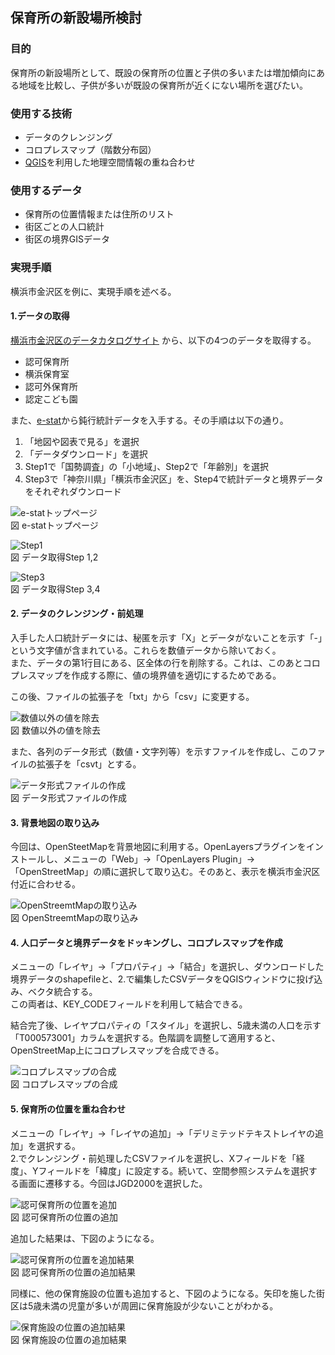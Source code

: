 ﻿## 保育所の新設場所検討

### 目的
保育所の新設場所として、既設の保育所の位置と子供の多いまたは増加傾向にある地域を比較し、子供が多いが既設の保育所が近くにない場所を選びたい。

### 使用する技術

* データのクレンジング
* コロプレスマップ（階数分布図）
* [QGIS](/vled-tech/tools/tools-qgis.md)を利用した地理空間情報の重ね合わせ

### 使用するデータ

* 保育所の位置情報または住所のリスト
* 街区ごとの人口統計
* 街区の境界GISデータ

### 実現手順

横浜市金沢区を例に、実現手順を述べる。

#### 1.データの取得
[横浜市金沢区のデータカタログサイト](http://www.city.yokohama.lg.jp/kanazawa/kz-opendata/kz-opendata.html) から、以下の4つのデータを取得する。

* 認可保育所
* 横浜保育室
* 認可外保育所
* 認定こども園

また、[e-stat](http://www.e-stat.go.jp/)から鈍行統計データを入手する。その手順は以下の通り。

1. 「地図や図表で見る」を選択
2. 「データダウンロード」を選択
3. Step1で「国勢調査」の「小地域」、Step2で「年齢別」を選択
4. Step3で「神奈川県」「横浜市金沢区」を、Step4で統計データと境界データをそれぞれダウンロード

![e-statトップページ](images/scenario-nursery/estat-top.png "図 e-statトップページ")   
図 e-statトップページ

![Step1](images/scenario-nursery/estat-step1.png "図 Step1")   
図 データ取得Step 1,2

![Step3](images/scenario-nursery/estat-step3.png "図 Step3")   
図 データ取得Step 3,4

#### 2. データのクレンジング・前処理
入手した人口統計データには、秘匿を示す「X」とデータがないことを示す「-」という文字値が含まれている。これらを数値データから除いておく。   
また、データの第1行目にある、区全体の行を削除する。これは、このあとコロプレスマップを作成する際に、値の境界値を適切にするためである。

この後、ファイルの拡張子を「txt」から「csv」に変更する。

![数値以外の値を除去](images/scenario-nursery/cleaning.png "図 数値以外の値を除去")   
図 数値以外の値を除去

また、各列のデータ形式（数値・文字列等）を示すファイルを作成し、このファイルの拡張子を「csvt」とする。

![データ形式ファイルの作成](images/scenario-nursery/datatype.png "図 データ形式ファイルの作成")   
図 データ形式ファイルの作成

#### 3. 背景地図の取り込み
今回は、OpenSteetMapを背景地図に利用する。OpenLayersプラグインをインストールし、メニューの「Web」→「OpenLayers Plugin」→「OpenStreetMap」の順に選択して取り込む。そのあと、表示を横浜市金沢区付近に合わせる。

![OpenStreemtMapの取り込み](images/scenario-nursery/qgis-kanazawa.png "図 OpenStreemtMapの取り込み")   
図 OpenStreemtMapの取り込み

#### 4. 人口データと境界データをドッキングし、コロプレスマップを作成
メニューの「レイヤ」→「プロパティ」→「結合」を選択し、ダウンロードした境界データのshapefileと、2.で編集したCSVデータをQGISウィンドウに投げ込み、ベクタ統合する。   
この両者は、KEY_CODEフィールドを利用して結合できる。

結合完了後、レイヤプロパティの「スタイル」を選択し、5歳未満の人口を示す「T000573001」カラムを選択する。色階調を調整して適用すると、OpenStreetMap上にコロプレスマップを合成できる。

![コロプレスマップの合成](images/scenario-nursery/qgis-choroplethmap.png "図 コロプレスマップの合成")   
図 コロプレスマップの合成

#### 5. 保育所の位置を重ね合わせ
メニューの「レイヤ」→「レイヤの追加」→「デリミテッドテキストレイヤの追加」を選択する。   
2.でクレンジング・前処理したCSVファイルを選択し、Xフィールドを「経度」、Yフィールドを「緯度」に設定する。続いて、空間参照システムを選択する画面に遷移する。今回はJGD2000を選択した。

![認可保育所の位置を追加](images/scenario-nursery/delimitedText.png "図 認可保育所の位置の追加")   
図 認可保育所の位置の追加

追加した結果は、下図のようになる。

![認可保育所の位置を追加結果](images/scenario-nursery/qgis-addNursery.png "図 認可保育所の位置の追加結果")   
図 認可保育所の位置の追加結果

同様に、他の保育施設の位置も追加すると、下図のようになる。矢印を施した街区は5歳未満の児童が多いが周囲に保育施設が少ないことがわかる。

![保育施設の位置の追加結果](images/scenario-nursery/result.png "図 保育施設の位置の追加結果")   
図 保育施設の位置の追加結果




